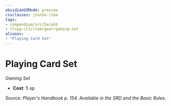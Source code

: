 ```yaml
---
obsidianUIMode: preview
cssclasses: json5e-item
tags:
- compendium/src/5e/phb
- ttrpg-cli/item/gear/gaming-set
aliases: 
- "Playing Card Set"
---
```

# Playing Card Set
*Gaming Set*  

- **Cost**: 5 sp

*Source: Player's Handbook p. 154. Available in the SRD and the Basic Rules.*